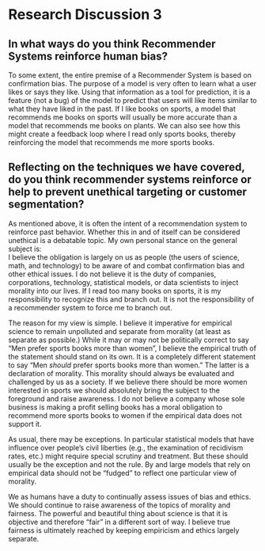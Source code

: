 Research Discussion 3
================

## In what ways do you think Recommender Systems reinforce human bias?

To some extent, the entire premise of a Recommender System is based on
confirmation bias. The purpose of a model is very often to learn what a
user likes or says they like. Using that information as a tool for
prediction, it is a feature (not a bug) of the model to predict that
users will like items similar to what they have liked in the past. If I
like books on sports, a model that recommends me books on sports will
usually be more accurate than a model that recommends me books on
plants. We can also see how this might create a feedback loop where I
read only sports books, thereby reinforcing the model that recommends me
more sports
books.

## Reflecting on the techniques we have covered, do you think recommender systems reinforce or help to prevent unethical targeting or customer segmentation?

As mentioned above, it is often the intent of a recommendation system to
reinforce past behavior. Whether this in and of itself can be considered
unethical is a debatable topic. My own personal stance on the general
subject is:  
I believe the obligation is largely on us as people (the users of
science, math, and technology) to be aware of and combat confirmation
bias and other ethical issues. I do not believe it is the duty of
companies, corporations, technology, statistical models, or data
scientists to inject morality into our lives. If I read too many books
on sports, it is my responsibility to recognize this and branch out. It
is not the responsibility of a recommender system to force me to branch
out.

The reason for my view is simple. I believe it imperative for empirical
science to remain unpolluted and separate from morality (at least as
separate as possible.) While it may or may not be politically correct to
say “Men prefer sports books more than women”, I believe the empirical
truth of the statement should stand on its own. It is a completely
different statement to say “Men *should* prefer sports books more than
women.” The latter is a declaration of morality. This morality should
always be evaluated and challenged by us as a society. If we believe
there should be more women interested in sports we should absolutely
bring the subject to the foreground and raise awareness. I do not
believe a company whose sole business is making a profit selling books
has a moral obligation to recommend more sports books to women if the
empirical data does not support it.

As usual, there may be exceptions. In particular statistical models that
have influence over people’s civil liberties (e.g., the examination of
recidivism rates, etc.) might require special scrutiny and treatment.
But these should usually be the exception and not the rule. By and large
models that rely on empirical data should not be “fudged” to reflect one
particular view of morality.

We as humans have a duty to continually assess issues of bias and
ethics. We should continue to raise awareness of the topics of morality
and fairness. The powerful and beautiful thing about science is that it
is objective and therefore “fair” in a different sort of way. I believe
true fairness is ultimately reached by keeping empiricism and ethics
largely separate.
